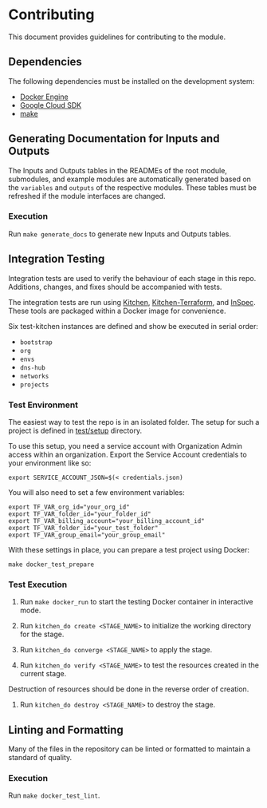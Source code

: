 # Contributing

This document provides guidelines for contributing to the module.

## Dependencies

The following dependencies must be installed on the development system:

- [Docker Engine][docker-engine]
- [Google Cloud SDK][google-cloud-sdk]
- [make]

## Generating Documentation for Inputs and Outputs

The Inputs and Outputs tables in the READMEs of the root module,
submodules, and example modules are automatically generated based on
the `variables` and `outputs` of the respective modules. These tables
must be refreshed if the module interfaces are changed.

### Execution

Run `make generate_docs` to generate new Inputs and Outputs tables.


## Integration Testing

Integration tests are used to verify the behaviour of each stage in this repo. 
Additions, changes, and fixes should be accompanied with tests.

The integration tests are run using [Kitchen][kitchen],
[Kitchen-Terraform][kitchen-terraform], and [InSpec][inspec]. These
tools are packaged within a Docker image for convenience.

Six test-kitchen instances are defined and show be executed in serial order:

- `bootstrap`
- `org`
- `envs`
- `dns-hub`
- `networks`
- `projects`


### Test Environment
The easiest way to test the repo is in an isolated folder. The setup for such a project is defined in [test/setup](./test/setup/) directory.

To use this setup, you need a service account with Organization Admin access within an organization. Export the Service Account credentials to your environment like so:

```
export SERVICE_ACCOUNT_JSON=$(< credentials.json)
```

You will also need to set a few environment variables:
```
export TF_VAR_org_id="your_org_id"
export TF_VAR_folder_id="your_folder_id"
export TF_VAR_billing_account="your_billing_account_id"
export TF_VAR_folder_id="your_test_folder"
export TF_VAR_group_email="your_group_email"
```

With these settings in place, you can prepare a test project using Docker:
```
make docker_test_prepare
```

### Test Execution

1. Run `make docker_run` to start the testing Docker container in
   interactive mode.

1. Run `kitchen_do create <STAGE_NAME>` to initialize the working
   directory for the stage.

1. Run `kitchen_do converge <STAGE_NAME>` to apply the stage.

1. Run `kitchen_do verify <STAGE_NAME>` to test the resources created in the current stage.

Destruction of resources should be done in the reverse order of creation.

1. Run `kitchen_do destroy <STAGE_NAME>` to destroy the stage.


## Linting and Formatting

Many of the files in the repository can be linted or formatted to
maintain a standard of quality.

### Execution

Run `make docker_test_lint`.

[docker-engine]: https://www.docker.com/products/docker-engine
[flake8]: http://flake8.pycqa.org/en/latest/
[gofmt]: https://golang.org/cmd/gofmt/
[google-cloud-sdk]: https://cloud.google.com/sdk/install
[hadolint]: https://github.com/hadolint/hadolint
[inspec]: https://inspec.io/
[kitchen-terraform]: https://github.com/newcontext-oss/kitchen-terraform
[kitchen]: https://kitchen.ci/
[make]: https://en.wikipedia.org/wiki/Make_(software)
[shellcheck]: https://www.shellcheck.net/
[terraform-docs]: https://github.com/segmentio/terraform-docs
[terraform]: https://terraform.io/
